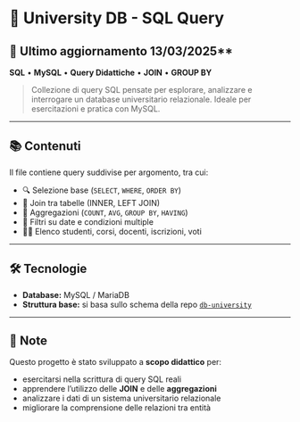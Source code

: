 # 🧠 University DB - SQL Query

## 📅 Ultimo aggiornamento 13/03/2025**

**SQL** • **MySQL** • **Query Didattiche** • **JOIN** • **GROUP BY**

> Collezione di query SQL pensate per esplorare, analizzare e interrogare un database universitario relazionale. Ideale per esercitazioni e pratica con MySQL.

---

## 📚 Contenuti

Il file contiene query suddivise per argomento, tra cui:

- 🔍 Selezione base (`SELECT`, `WHERE`, `ORDER BY`)
- 🔗 Join tra tabelle (INNER, LEFT JOIN)
- 🧮 Aggregazioni (`COUNT`, `AVG`, `GROUP BY`, `HAVING`)
- 📅 Filtri su date e condizioni multiple
- 🧑‍🏫 Elenco studenti, corsi, docenti, iscrizioni, voti

---

## 🛠️ Tecnologie

- **Database:** MySQL / MariaDB
- **Struttura base:** si basa sullo schema della repo [`db-university`](https://github.com/daniele-aceti/db-university)

---

## 📌 Note

Questo progetto è stato sviluppato a **scopo didattico** per:

- esercitarsi nella scrittura di query SQL reali  
- apprendere l’utilizzo delle **JOIN** e delle **aggregazioni**  
- analizzare i dati di un sistema universitario relazionale  
- migliorare la comprensione delle relazioni tra entità


